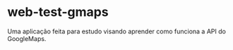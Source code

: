 web-test-gmaps
==============

Uma aplicação feita para estudo visando aprender como funciona a API do GoogleMaps.
